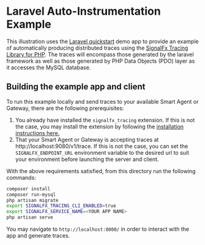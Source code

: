 # Laravel Auto-Instrumentation Example

This illustration uses the [Laravel quickstart](https://laravel.com/docs/5.2/quickstart-intermediate) demo app to provide an example of automatically producing distributed traces using the
[SignalFx Tracing Library for PHP](https://github.com/signalfx/signalfx-php-tracing). The traces will encompass those generated by the laravel framework as well as those generated by PHP Data Objects (PDO) layer as it accesses the MySQL database. 

## Building the example app and client

To run this example locally and send traces to your available Smart Agent or Gateway, there are the following prerequisites:

1. You already have installed the `signalfx_tracing` extension. If this is not the case, you may install the extension by following the [installation instructions here.](https://github.com/signalfx/signalfx-php-tracing/README.md#installation)
2. That your Smart Agent
or Gateway is accepting traces at http://localhost:9080/v1/trace.  If this is not the case,
you can set the `SIGNALFX_ENDPOINT_URL` environment variable to the desired url to suit your
environment before launching the server and client.

With the above requirements satisfied, from this directory run the following commands:

```bash
composer install
composer run-mysql
php artisan migrate
export SIGNALFX_TRACING_CLI_ENABLED=true
export SIGNALFX_SERVICE_NAME=<YOUR APP NAME>
php artisan serve
```

You may navigate to `http://localhost:8000/` in order to interact with the app and generate traces.
